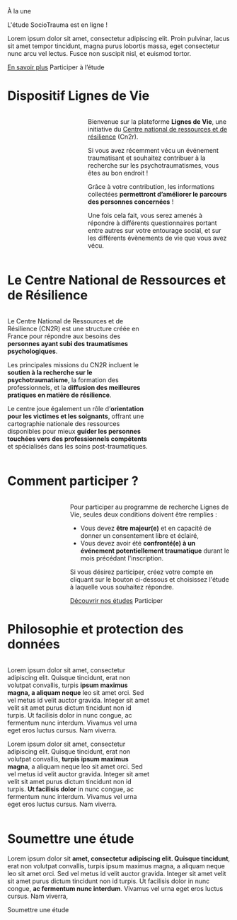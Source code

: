 <div class="banner">
    <div class="title">À la une</div>
    <div class="intro">
        <p class="reference">L'étude SocioTrauma est en ligne !
        <p>Lorem ipsum dolor sit amet, consectetur adipiscing elit. Proin pulvinar, lacus sit amet tempor tincidunt, magna purus lobortis massa, eget consectetur nunc arcu vel lectus. Fusce non suscipit nisl, et euismod tortor.
        <div class="actions">
            <a href="etudes#etude-1-sociotrauma">En savoir plus</a>
            <a class="disabled">Participer à l’étude</a>
        </div>
    </div>
</div>

# Dispositif Lignes de Vie

<div class="columns">
    <img src="{{ ASSET static/illustrations/dispositif.webp }}" style="flex: 1;" alt="" />
    <div style="flex: 2;">
        <p>Bienvenue sur la plateforme <b>Lignes de Vie</b>, une initiative du <a href="https://cn2r.fr/" target="_blank">Centre national de ressources et de résilience</a> (Cn2r).
        <p>Si vous avez récemment vécu un événement traumatisant et souhaitez contribuer à la recherche sur les psychotraumatismes, vous êtes au bon endroit !
        <p>Grâce à votre contribution, les informations collectées <b>permettront d’améliorer le parcours des personnes concernées</b> !
        <p>Une fois cela fait, vous serez amenés à répondre à différents questionnaires portant entre autres sur votre entourage social, et sur les différents évènements de vie que vous avez vécu.
    </div>
</div>

# Le Centre National de Ressources et de Résilience

<div class="columns">
    <div style="flex: 2;">
        <p>Le Centre National de Ressources et de Résilience (CN2R) est une structure créée en France pour répondre aux besoins des <b>personnes ayant subi des traumatismes psychologiques</b>.
        <p>Les principales missions du CN2R incluent le <b>soutien à la recherche sur le psychotraumatisme</b>, la formation des professionnels, et la <b>diffusion des meilleures pratiques en matière de résilience</b>.
        <p>Le centre joue également un rôle d’<b>orientation pour les victimes et les soignants</b>, offrant une cartographie nationale des ressources disponibles pour mieux <b>guider les personnes touchées vers des professionnels compétents</b> et spécialisés dans les soins post-traumatiques.
    </div>
    <img src="{{ ASSET static/illustrations/cn2r.webp }}" style="flex: 1;" alt="" />
</div>

# Comment participer ?

<div class="columns">
    <img src="{{ ASSET static/illustrations/participer.webp }}" style="flex: 1;" alt="" />
    <div style="flex: 3;">
        <p>Pour participer au programme de recherche Lignes de Vie, seules deux conditions doivent être remplies :
        <ul>
            <li>Vous devez <b>être majeur(e)</b> et en capacité de donner un consentement libre et éclairé,
            <li>Vous devez avoir été <b>confronté(e) à un événement potentiellement traumatique</b> durant le mois précédant l'inscription.
        </ul>
        <p>Si vous désirez participer, créez votre compte en cliquant sur le bouton ci-dessous et choisissez l'étude à laquelle vous souhaitez répondre.
        <div class="actions">
            <a href="/etudes">Découvrir nos études</a>
            <a class="disabled">Participer</a>
        </div>
    </div>
</div>

# Philosophie et protection des données

<div class="columns">
    <div style="flex: 2;">
        <p>Lorem ipsum dolor sit amet, consectetur adipiscing elit. Quisque tincidunt, erat non volutpat convallis, turpis <b>ipsum maximus magna, a aliquam neque</b> leo sit amet orci. Sed vel metus id velit auctor gravida. Integer sit amet velit sit amet purus dictum tincidunt non id turpis. Ut facilisis dolor in nunc congue, ac fermentum nunc interdum. Vivamus vel urna eget eros luctus cursus. Nam viverra.
        <p>Lorem ipsum dolor sit amet, consectetur adipiscing elit. Quisque tincidunt, erat non volutpat convallis, <b>turpis ipsum maximus magna</b>, a aliquam neque leo sit amet orci. Sed vel metus id velit auctor gravida. Integer sit amet velit sit amet purus dictum tincidunt non id turpis. <b>Ut facilisis dolor</b> in nunc congue, ac fermentum nunc interdum. Vivamus vel urna eget eros luctus cursus. Nam viverra.
    </div>
    <img src="{{ ASSET static/illustrations/donnees.webp }}" style="flex: 1;" alt="" />
</div>

# Soumettre une étude

Lorem ipsum dolor sit **amet, consectetur adipiscing elit. Quisque tincidunt**, erat non volutpat convallis, turpis ipsum maximus magna, a aliquam neque leo sit amet orci. Sed vel metus id velit auctor gravida. Integer sit amet velit sit amet purus dictum tincidunt non id turpis. Ut facilisis dolor in nunc congue, **ac fermentum nunc interdum**. Vivamus vel urna eget eros luctus cursus. Nam viverra,

<div class="actions">
    <a class="disabled">Soumettre une étude</a>
</div>
